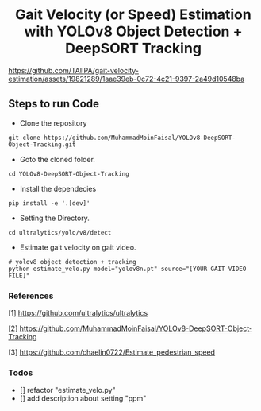 <H1 align="center">
Gait Velocity (or Speed) Estimation with YOLOv8 Object Detection + DeepSORT Tracking </H1>

https://github.com/TAIIPA/gait-velocity-estimation/assets/19821289/1aae39eb-0c72-4c21-9397-2a49d10548ba

## Steps to run Code

- Clone the repository
```
git clone https://github.com/MuhammadMoinFaisal/YOLOv8-DeepSORT-Object-Tracking.git
```
- Goto the cloned folder.
```
cd YOLOv8-DeepSORT-Object-Tracking
```
- Install the dependecies
```
pip install -e '.[dev]'
```

- Setting the Directory.
```
cd ultralytics/yolo/v8/detect
```
- Estimate gait velocity on gait video.

```
# yolov8 object detection + tracking
python estimate_velo.py model="yolov8n.pt" source="[YOUR GAIT VIDEO FILE]"
```

### References
[1] https://github.com/ultralytics/ultralytics

[2] https://github.com/MuhammadMoinFaisal/YOLOv8-DeepSORT-Object-Tracking

[3] https://github.com/chaelin0722/Estimate_pedestrian_speed

### Todos
- [] refactor "estimate_velo.py"
- [] add description about setting "ppm"
